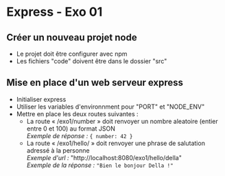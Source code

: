 # Express - Exo 01

## Créer un nouveau projet node
- Le projet doit être configurer avec npm
- Les fichiers "code" doivent être dans le dossier "src"

## Mise en place d'un web serveur express
- Initialiser express
- Utiliser les variables d'environnment pour "PORT" et "NODE_ENV"
- Mettre en place les deux routes suivantes : 
    - La route « /exo1/number » doit renvoyer un nombre aleatoire (entier entre 0 et 100) au format JSON  
      _Exemple de réponse :_ `{ number: 42 }` 
    - La route « /exo1/hello/<nom> » doit renvoyer une phrase de salutation adressé à la personne  
      _Exemple d'url :_ "http://localhost:8080/exo1/hello/della"  
      _Exemple de la réponse :_ `"Bien le bonjour Della !"`
